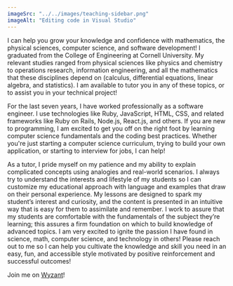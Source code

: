 ```yaml
---
imageSrc: "../../images/teaching-sidebar.png"
imageAlt: "Editing code in Visual Studio"
---
```


I can help you grow your knowledge and confidence with mathematics, the physical sciences, computer science, and software development! I graduated from the College of Engineering at Cornell University. My relevant studies ranged from physical sciences like physics and chemistry to operations research, information engineering, and all the mathematics that these disciplines depend on (calculus, differential equations, linear algebra, and statistics). I am available to tutor you in any of these topics, or to assist you in your technical project!

For the last seven years, I have worked professionally as a software engineer. I use technologies like Ruby, JavaScript, HTML, CSS, and related frameworks like Ruby on Rails, Node.js, React.js, and others. If you are new to programming, I am excited to get you off on the right foot by learning computer science fundamentals and the coding best practices. Whether you're just starting a computer science curriculum, trying to build your own application, or starting to interview for jobs, I can help!

As a tutor, I pride myself on my patience and my ability to explain complicated concepts using analogies and real-world scenarios. I always try to understand the interests and lifestyle of my students so I can customize my educational approach with language and examples that draw on their personal experience. My lessons are designed to spark my student’s interest and curiosity, and the content is presented in an intuitive way that is easy for them to assimilate and remember. I work to assure that my students are comfortable with the fundamentals of the subject they’re learning; this assures a firm foundation on which to build knowledge of advanced topics. I am very excited to ignite the passion I have found in science, math, computer science, and technology in others! Please reach out to me so I can help you cultivate the knowledge and skill you need in an easy, fun, and accessible style motivated by positive reinforcement and successful outcomes!

Join me on <a class="section-link" target="_blank" href="https://is.gd/CLV3DU">Wyzant</a>!
